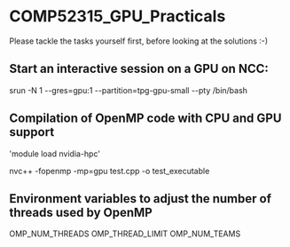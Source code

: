 # COMP52315_GPU_Practicals

Please tackle the tasks yourself first, before looking at the solutions :-)

## Start an interactive session on a GPU on NCC:

srun -N 1 --gres=gpu:1 --partition=tpg-gpu-small --pty /bin/bash

## Compilation of OpenMP code with CPU and GPU support
'module load nvidia-hpc'

nvc++ -fopenmp -mp=gpu test.cpp -o test_executable

## Environment variables to adjust the number of threads used by OpenMP
OMP_NUM_THREADS
OMP_THREAD_LIMIT
OMP_NUM_TEAMS

